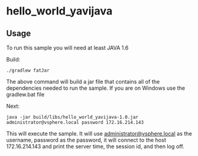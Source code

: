 # hello_world_yavijava

## Usage

To run this sample you will need at least JAVA 1.6 

Build:

    ./gradlew fatJar

The above command will build a jar file that contains all of the dependencies needed to run the sample. If you are on Windows use the gradlew.bat file

Next:

    java -jar build/libs/hello_world_yavijava-1.0.jar administrator@vsphere.local password 172.16.214.143

This will execute the sample. It will use administrator@vsphere.local as the username, password as the password, it will connect to the host 172.16.214.143 and print the server time, the session id, and then log off.

